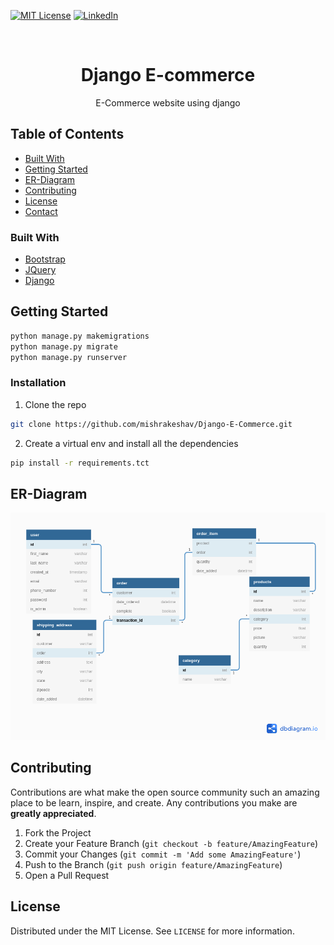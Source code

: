 [![MIT License][license-shield]][license-url]
[![LinkedIn][linkedin-shield]][linkedin-url]



<!-- PROJECT LOGO -->
<br />
<p align="center">

  <h1 align="center">Django E-commerce</h1>

  <p align="center">
    E-Commerce website using django
    <br />
  </p>
</p>



<!-- TABLE OF CONTENTS -->
## Table of Contents

* [Built With](#built-with)
* [Getting Started](#getting-started)
* [ER-Diagram](#er-diagram)
* [Contributing](#contributing)
* [License](#license)
* [Contact](#contact)




### Built With
* [Bootstrap](https://getbootstrap.com)
* [JQuery](https://jquery.com)
* [Django](https://www.djangoproject.com/)



<!-- GETTING STARTED -->
## Getting Started


```sh
python manage.py makemigrations
python manage.py migrate 
python manage.py runserver
```

### Installation

1. Clone the repo
```sh
git clone https://github.com/mishrakeshav/Django-E-Commerce.git
```
2. Create a virtual env and install all the dependencies
```sh
pip install -r requirements.tct
```


## ER-Diagram 
<img src = 'images/erdiagram.png' width = 700>


<!-- CONTRIBUTING -->
## Contributing

Contributions are what make the open source community such an amazing place to be learn, inspire, and create. Any contributions you make are **greatly appreciated**.

1. Fork the Project
2. Create your Feature Branch (`git checkout -b feature/AmazingFeature`)
3. Commit your Changes (`git commit -m 'Add some AmazingFeature'`)
4. Push to the Branch (`git push origin feature/AmazingFeature`)
5. Open a Pull Request



<!-- LICENSE -->
## License

Distributed under the MIT License. See `LICENSE` for more information.


<!-- MARKDOWN LINKS & IMAGES -->
<!-- https://www.markdownguide.org/basic-syntax/#reference-style-links -->
[contributors-shield]: https://img.shields.io/github/contributors/othneildrew/Best-README-Template.svg?style=flat-square
[contributors-url]: https://github.com/othneildrew/Best-README-Template/graphs/contributors
[forks-shield]: https://img.shields.io/github/forks/othneildrew/Best-README-Template.svg?style=flat-square
[forks-url]: https://github.com/othneildrew/Best-README-Template/network/members
[stars-shield]: https://img.shields.io/github/stars/othneildrew/Best-README-Template.svg?style=flat-square
[stars-url]: https://github.com/othneildrew/Best-README-Template/stargazers
[issues-shield]: https://img.shields.io/github/issues/othneildrew/Best-README-Template.svg?style=flat-square
[issues-url]: https://github.com/othneildrew/Best-README-Template/issues
[license-shield]: https://img.shields.io/github/license/othneildrew/Best-README-Template.svg?style=flat-square
[license-url]: #!
[linkedin-shield]: https://img.shields.io/badge/-LinkedIn-black.svg?style=flat-square&logo=linkedin&colorB=555
[linkedin-url]: https://www.linkedin.com/in/keshav-mishra-912728173/
[product-screenshot]: images/screenshot.png
